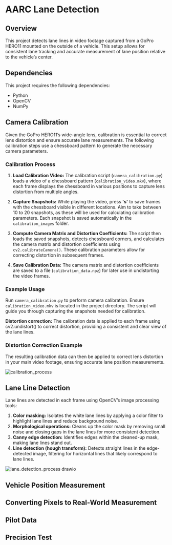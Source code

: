 # AARC Lane Detection

## Overview

This project detects lane lines in video footage captured from a GoPro HERO11 mounted on the outside of a vehicle. This setup allows for consistent lane tracking and accurate measurement of lane position relative to the vehicle’s center. 

## Dependencies

This project requires the following dependencies:

* Python
* OpenCV
* NumPy

## Camera Calibration

Given the GoPro HERO11’s wide-angle lens, calibration is essential to correct lens distortion and ensure accurate lane measurements. The following calibration steps use a chessboard pattern to generate the necessary camera parameters.

### Calibration Process

1. **Load Calibration Video:** The calibration script (`camera_calibration.py`) loads a video of a chessboard pattern (`calibration_video.mkv`), where each frame displays the chessboard in various positions to capture lens distortion from multiple angles.
   
2. **Capture Snapshots:** While playing the video, press **'s'** to save frames with the chessboard visible in different locations. Aim to take between 10 to 20 snapshots, as these will be used for calculating calibration parameters. Each snapshot is saved automatically in the `calibration_images` folder.

3. **Compute Camera Matrix and Distortion Coefficients:** The script then loads the saved snapshots, detects chessboard corners, and calculates the camera matrix and distortion coefficients using `cv2.calibrateCamera()`. These calibration parameters allow for correcting distortion in subsequent frames.

4. **Save Calibration Data:** The camera matrix and distortion coefficients are saved to a file (`calibration_data.npz`) for later use in undistorting the video frames.

### Example Usage

Run `camera_calibration.py` to perform camera calibration. Ensure `calibration_video.mkv` is located in the project directory. The script will guide you through capturing the snapshots needed for calibration.

**Distortion correction:** The calibration data is applied to each frame using cv2.undistort() to correct distortion, providing a consistent and clear view of the lane lines.

### Distortion Correction Example

The resulting calibration data can then be applied to correct lens distortion in your main video footage, ensuring accurate lane position measurements.

![calibration_process](https://github.com/user-attachments/assets/64fdae40-233c-4939-81a7-23d8e52bf212)

## Lane Line Detection

Lane lines are detected in each frame using OpenCV’s image processing tools:

1. **Color masking:** Isolates the white lane lines by applying a color filter to highlight lane lines and reduce background noise.
2. **Morphological operations:** Cleans up the color mask by removing small noise and closing gaps in the lane lines for more consistent detection.
3. **Canny edge detection:** Identifies edges within the cleaned-up mask, making lane lines stand out.
4. **Line detection (hough transform):** Detects straight lines in the edge-detected image, filtering for horizontal lines that likely correspond to lane lines.

![lane_detection_process drawio](https://github.com/user-attachments/assets/b670773b-aa76-4fec-9c55-8d05b3582961)

## Vehicle Position Measurement


## Converting Pixels to Real-World Measurement


## Pilot Data


## Precision Test

